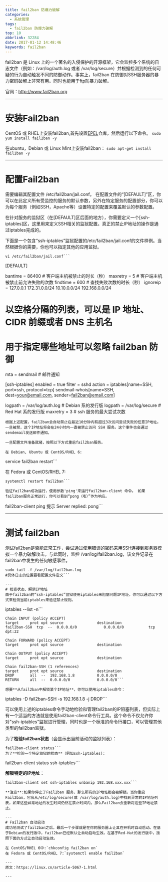 ```yaml
---
title: fail2ban 防爆力破解
categories:
  - 系统管理
tags:
  - fail2ban 防爆力破解
top: 10
abbrlink: 32284
date: 2017-01-12 14:48:46
keywords: fail2ban
---
```



fail2ban 是 Linux 上的一个著名的入侵保护的开源框架，它会监控多个系统的日志文件（例如：/var/log/auth.log 或者 /var/log/secure）并根据检测到的任何可疑的行为自动触发不同的防御动作。事实上，fail2ban 在防御对SSH服务器的暴力密码破解上非常有用。同时也能用于ftp防暴力破解。

官网：http://www.fail2ban.org

---
# 安装Fail2ban
CentOS 或 RHEL上安装fail2ban,首先设置[EPEL](https://linux.cn/article-2324-1.html)仓库，然后运行以下命令。
`sudo yum install fail2ban -y`

在ubuntu，Debian 或 Linux Mint上安装fail2ban：
`sudo apt-get install fail2ban -y`

---
# 配置Fail2ban

需要编辑其配置文件 /etc/fail2ban/jail.conf。 在配置文件的“[DEFAULT]”区，你可以在此定义所有受监控的服务的默认参数，另外在特定服务的配置部分，你可以为每个服务（例如SSH，Apache等）设置特定的配置来覆盖默认的参数配置。

在针对服务的监狱区（在[DEFAULT]区后面的地方），你需要定义一个[ssh-iptables]区，这里用来定义SSH相关的监狱配置。真正的禁止IP地址的操作是通过iptables完成的。

下面是一个包含“ssh-iptables”监狱配置的/etc/fail2ban/jail.conf的文件样例。当然根据你的需要，你也可以指定其他的应用监狱。
```
vi /etc/fail2ban/jail.conf```

```
[DEFAULT]



bantime = 86400   # 客户端主机被禁止的时长（秒）
maxretry = 5      # 客户端主机被禁止前允许失败的次数 
findtime = 600    # 查找失败次数的时长（秒）
ignoreip = 127.0.0.1 172.31.0.0/24 10.10.0.0/24 192.168.0.0/24
# 以空格分隔的列表，可以是 IP 地址、CIDR 前缀或者 DNS 主机名
# 用于指定哪些地址可以忽略 fail2ban 防御

mta = sendmail    # 邮件通知

[ssh-iptables]
enabled = true
filter = sshd
action = iptables[name=SSH, port=ssh, protocol=tcp]
sendmail-whois[name=SSH, dest=your@email.com, sender=fail2ban@email.com]

logpath = /var/log/auth.log   # Debian 系的发行版 
logpath = /var/log/secure     # Red Hat 系的发行版
maxretry = 3                  # ssh 服务的最大尝试次数 
```
根据上述配置，fail2ban会自动禁止在最近10分钟内有超过3次访问尝试失败的任意IP地址。一旦被禁，这个IP地址将会在24小时内一直被禁止访问 SSH 服务。这个事件也会通过sendemail发送邮件通知。

一旦配置文件准备就绪，按照以下方式重启fail2ban服务。

在 Debian, Ubuntu 或 CentOS/RHEL 6:
```
service fail2ban restart```

在 Fedora 或 CentOS/RHEL 7:
```
systemctl restart fail2ban```

验证fail2ban成功运行，使用参数'ping'来运行fail2ban-client 命令。 如果fail2ban服务正常运行，你可以看到“pong（嘭）”作为响应。
```
fail2ban-client ping
提示
Server replied: pong```

---
# 测试 fail2ban
测试fail2ban是否能正常工作，尝试通过使用错误的密码来用SSH连接到服务器模拟一个暴力破解攻击。与此同时，监控 /var/log/fail2ban.log，该文件记录在fail2ban中发生的任何敏感事件。
```
sudo tail -f /var/log/fail2ban.log
#具体日志的位置要看配置文件定义```

---
# 检查状态、解禁IP地址
由于fail2ban的“ssh-iptables”监狱使用iptables来阻塞问题IP地址，你可以通过以下方式来检测当前iptables来验证禁止规则。
```
iptables --list -n```

```
Chain INPUT (policy ACCEPT)
target     prot opt source               destination
fail2ban-SSH  tcp  --  0.0.0.0/0            0.0.0.0/0           tcp dpt:22
 
Chain FORWARD (policy ACCEPT)
target     prot opt source               destination
 
Chain OUTPUT (policy ACCEPT)
target     prot opt source               destination
 
Chain fail2ban-SSH (1 references)
target     prot opt source               destination
DROP       all  --  192.168.1.8          0.0.0.0/0
RETURN     all  --  0.0.0.0/0            0.0.0.0/0```

想要**从fail2ban中解锁某个IP地址**，你可以使用iptables命令：
```
iptables -D fail2ban-SSH -s 192.168.1.8 -j DROP```

可以使用上述的iptables命令手动地检验和管理fail2ban的IP阻塞列表，但实际上有一个适当的方法就是使用fail2ban-client命令行工具。这个命令不仅允许你对"ssh-iptables"监狱进行管理，同时也是一个标准的命令行接口，可以管理其他类型的fail2ban监狱。


为了**检验fail2ban状态**（会显示出当前活动的监狱列表）：
```
fail2ban-client status```
为了**检验一个特定监狱的状态**（例如ssh-iptables):
```
fail2ban-client status ssh-iptables```

**解锁特定的IP地址**：
```
fail2ban-client set ssh-iptables unbanip 192.168.xxx.xxx```

**注意**:如果你停止了Fail2ban 服务，那么所有的IP地址都会被解锁。当你重启 Fail2ban，它会从/etc/log/secure(或 /var/log/auth.log)中找到异常的IP地址列表，如果这些异常地址的发生时间仍然在禁止时间内，那么Fail2ban会重新将这些IP地址禁止。

---
# Fail2ban 自动启动
成功地测试了fail2ban之后，最后一个步骤就是在你的服务器上让其在开机时自动启动。在基于Debian的发行版中，fail2ban已经默认让自动启动生效。在基于Red-Hat的发行版中，按照下面的方式让自动启动生效。

在 CentOS/RHEL 6中:`chkconfig fail2ban on`
在 Fedora 或 CentOS/RHEL 7:`systemctl enable fail2ban`

---
原文：https://linux.cn/article-5067-1.html

---
